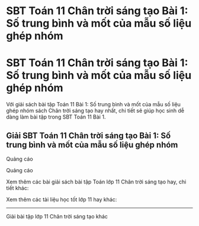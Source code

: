 # SBT Toán 11 Chân trời sáng tạo Bài 1: Số trung bình và mốt của mẫu số liệu ghép nhóm

# SBT Toán 11 Chân trời sáng tạo Bài 1: Số trung bình và mốt của mẫu số liệu ghép nhóm

Với giải sách bài tập Toán 11 Bài 1: Số trung bình và mốt của mẫu số liệu ghép nhóm sách Chân trời sáng tạo hay nhất, chi tiết sẽ giúp học sinh dễ dàng làm bài tập trong SBT Toán 11 Bài 1.

## Giải SBT Toán 11 Chân trời sáng tạo Bài 1: Số trung bình và mốt của mẫu số liệu ghép nhóm

Quảng cáo

Quảng cáo

Xem thêm các bài giải sách bài tập Toán lớp 11 Chân trời sáng tạo hay, chi tiết khác:

Xem thêm các tài liệu học tốt lớp 11 hay khác:

* * *

Giải bài tập lớp 11 Chân trời sáng tạo khác

